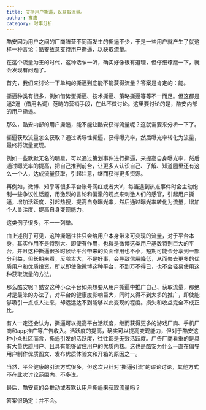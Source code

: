 ```yaml
---
title: 支持用户撕逼，以获取流量。
author: 寓庸
category: 时事分析
---
```

酷安因为用户之间的厂商阵营不同而发生的撕逼不少，于是一些用户就产生了就这样一种言论：酷安故意支持用户撕逼，以获取流量。

在这个流量为王的时代，这种话乍一听，确实好像很有道理，但仔细琢磨一下，就会发现有问题了。

首先，我们来讨论一下单纯的撕逼到底能不能获得流量？答案是肯定的：能。

撕逼种类有很多，例如借势型撕逼、技术撕逼、策略撕逼等等不一而足。但这都是逼2逼（借用名词）范畴的营销手段，在此不做讨论。这里要讨论的是，酷安内部的用户撕逼。

那么，酷安内部的用户撕逼，能不能让酷安获得流量呢？这就需要来分析一下了。

撕逼获取流量怎么获取？通过诱导性撕逼，获得曝光率，然后曝光率转化为流量，最终将流量变现。

例如一些默默无名的明星，可以通过策划事件进行撕逼，来提高自身曝光率，然后通过曝光率的提高，把自己推到前台，让更多人认识自己、了解、知道圈里还有这么一个人，达成流量获取，引起注意，继而获得更多资源。

再例如，微博、知乎等很多平台账号网红或者大V，每当遇到热点事件时会主动炮制一些争议性话题，用激烈的言论和偏激的观点来刺激人们的感官，引起用户撕逼，增加活跃度，引起热搜，提高自身曝光率，然后通过曝光率转化为流量，增加个人关注度，提高自身变现能力。

这类例子很多，不一一列举。

由上述例子可见，这种撕逼往往只会给用户本身带来可变现的流量，对于平台本身，其实作用不是特别大。即使有作用，也得是微博这类用户基数特别巨大的平台，并且这种撕逼很多时候给平台带来的负面作用也不小，短期可能会分享到一部分利益，但长期来看，反噬太大，不是好事，会导致信用降低，从而失去更多的优质用户和优质投资。所以即使像微博这种平台，不到万不得已，也不会轻易使用这种获取流量的方法。

那么酷安呢？酷安这种小众平台如果想要从用户撕逼中推广自己、获取流量，那绝对是最笨的办法了，对平台的健康度影响巨大，同时又得不到太多的推广，即使能够吸引一点点人进来，却远远达不到能够以此变现的程度。损失和收益完全不成正比。

有人一定还会认为，撕逼可以提高平台活跃度，继而获得更多的游戏厂商、手机厂商和app推广等广告收入。活跃度的提高，确实可以提高变现能力，但对于酷安这种小众社区而言，撕逼引发的活跃度，往往都是无效活跃度。广告厂商看重的是具有大量优质用户、且具有能够留住用户的优质内核。这也是酷安为什么一直在倡导用户制作优质图文、发布优质体验文和开箱的原因之一。

当然，平台健康的引流方式很多，但这次只针对“撕逼引流”的谬论讨论，其他方式不在此次讨论范围内，不多说。

最后，酷安真的会推动或者默认用户撕逼来获取流量吗？

答案很确定：并不会。